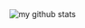 
<img src="https://github-readme-stats.vercel.app/api?username=thanhhoann&show_icons=true&include_all_commits=true&theme=material-palenight" alt="my github stats" />


